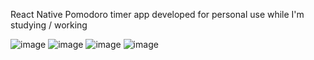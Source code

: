 React Native Pomodoro timer app developed for personal use while I'm studying / working

![image](https://github.com/user-attachments/assets/ceb4bba9-a697-4424-bd60-d85e49b42fe6)
![image](https://github.com/user-attachments/assets/0245b8d6-d431-4ef2-8e7c-106b08042fdf)
![image](https://github.com/user-attachments/assets/fa9d398c-cfd8-4a58-b0a2-07233185cc7b)
![image](https://github.com/user-attachments/assets/40494f2e-700d-47f6-97e5-d2b20845095b)

